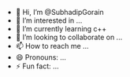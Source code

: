 - 👋 Hi, I’m @SubhadipGorain
- 👀 I’m interested in ...
- 🌱 I’m currently learning c++
- 💞️ I’m looking to collaborate on ...
- 📫 How to reach me ...
- 😄 Pronouns: ...
- ⚡ Fun fact: ...

<!---
SubhadipGorain/SubhadipGorain is a ✨ special ✨ repository because its `README.md` (this file) appears on your GitHub profile.
You can click the Preview link to take a look at your changes.
--->
